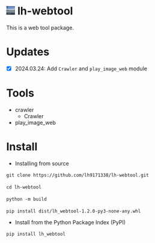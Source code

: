 [<img height="23" src="https://github.com/lh9171338/Outline/blob/master/icon.jpg"/>](https://github.com/lh9171338/Outline) lh-webtool
===

This is a web tool package.

# Updates

 - [x] 2024.03.24: Add `Crawler` and `play_image_web` module

# Tools

* crawler
    * Crawler
* play_image_web

# Install

* Installing from source
```shell
git clone https://github.com/lh9171338/lh-webtool.git

cd lh-webtool

python -m build

pip install dist/lh_webtool-1.2.0-py3-none-any.whl
```

* Install from the Python Package Index (PyPI)
```shell
pip install lh_webtool
```
